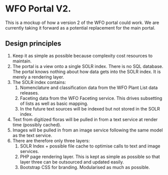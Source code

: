 # WFO Portal V2.

This is a mockup of how a version 2 of the WFO portal could work. We are currently taking it forward as a potential replacement for the main portal.

## Design principles

1. Keep it as simple as possible because complexity cost resources to maintain.
2. The portal is a view onto a single SOLR index. There is no SQL database. The portal knows nothing about how data gets into the SOLR index. It is merely a rendering layer.
3. The SOLR index contains:
   1. Nomenclature and classification data from the WFO Plant List data releases.
   2. Faceting data from the WFO Faceting service. This drives subsetting of lists as well as basic mapping.
   3. In the future text sources will be indexed but not stored in the SOLR index.
4. Text from digitized floras will be pulled in from a text service at render time (possibly cached).
5. Images will be pulled in from an image service following the same model as the text service.
6. There are therefore only three layers:
   1. SOLR Index + possible file cache to optimise calls to text and image services.
   2. PHP page rendering layer. This is kept as simple as possible so that layer three can be outsourced and updated easily.
   3. Bootstrap CSS for branding. Modularised as much as possible.



